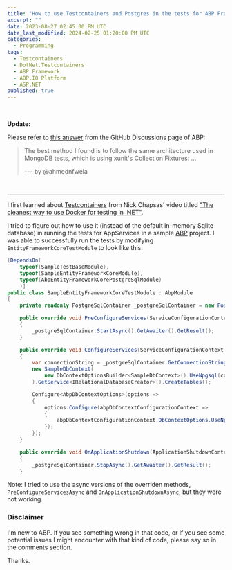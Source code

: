 ```yaml
---
title: "How to use Testcontainers and Postgres in the tests for ABP Framework's Application Services"
excerpt: ""
date: 2023-08-27 02:45:00 PM UTC
date_last_modified: 2024-02-25 01:20:00 PM UTC
categories:
  - Programming
tags: 
  - Testcontainers
  - DotNet.Testcontainers
  - ABP Framework
  - ABP.IO Platform
  - ASP.NET
published: true
---
```


<br />

**Update:**

Please refer to [this answer](https://github.com/abpframework/abp/discussions/17490#discussioncomment-8557112) from the GitHub Discussions page of ABP:

> The best method I found is to follow the same architecture used in MongoDB tests, which is using xunit's Collection Fixtures: ...
>  
> --- by @ahmednfwela

<br />


-----

I first learned about [Testcontainers](https://github.com/testcontainers/testcontainers-dotnet) from Nick Chapsas' video titled ["The cleanest way to use Docker for testing in .NET"](https://www.youtube.com/watch?v=01ZMTkoAhyM).

I tried to figure out how to use it (instead of the default in-memory Sqlite database) in running the tests for AppServices in a sample [ABP](https://github.com/abpframework/abp) project. I was able to successfully run the tests by modifying `EntityFrameworkCoreTestModule` to look like this:


``` csharp
[DependsOn(
    typeof(SampleTestBaseModule),
    typeof(SampleEntityFrameworkCoreModule),
    typeof(AbpEntityFrameworkCorePostgreSqlModule)
    )]
public class SampleEntityFrameworkCoreTestModule : AbpModule
{
    private readonly PostgreSqlContainer _postgreSqlContainer = new PostgreSqlBuilder().Build();

    public override void PreConfigureServices(ServiceConfigurationContext context)
    {
        _postgreSqlContainer.StartAsync().GetAwaiter().GetResult();
    }

    public override void ConfigureServices(ServiceConfigurationContext context)
    {
        var connectionString = _postgreSqlContainer.GetConnectionString();
        new SampleDbContext(
            new DbContextOptionsBuilder<SampleDbContext>().UseNpgsql(connectionString).Options
        ).GetService<IRelationalDatabaseCreator>().CreateTables();

        Configure<AbpDbContextOptions>(options =>
        {
            options.Configure(abpDbContextConfigurationContext =>
            {
                abpDbContextConfigurationContext.DbContextOptions.UseNpgsql(connectionString);
            });
        });
    }

    public override void OnApplicationShutdown(ApplicationShutdownContext context)
    {
        _postgreSqlContainer.StopAsync().GetAwaiter().GetResult();
    }
```

Note: I tried to use the async versions of the overriden methods, `PreConfigureServicesAsync` and `OnApplicationShutdownAsync`, but they were not working.

### Disclaimer

I'm new to ABP. If you see something wrong in that code, or if you see some potential issues I might encounter with that kind of code, please say so in the comments section.

Thanks.
